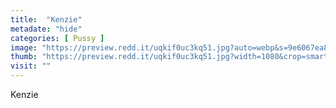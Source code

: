 ```yaml
---
title:  "Kenzie"
metadate: "hide"
categories: [ Pussy ]
image: "https://preview.redd.it/uqkif0uc3kq51.jpg?auto=webp&s=9e6067ea87e4659f925ea71b310e1757c9d8c838"
thumb: "https://preview.redd.it/uqkif0uc3kq51.jpg?width=1080&crop=smart&auto=webp&s=e994863ee4f5daf8e7a3723a3fa4bec7f0ed9e48"
visit: ""
---
```

Kenzie
